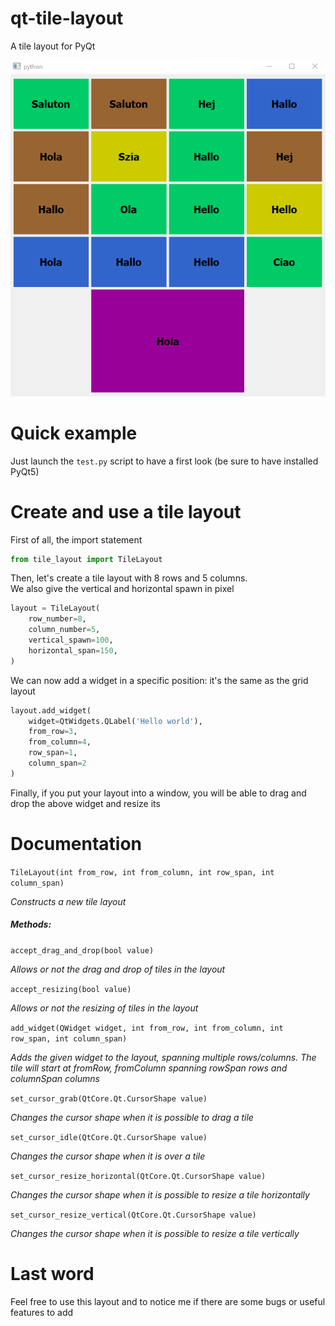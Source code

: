 # qt-tile-layout

A tile layout for PyQt

![](showoff.gif)

# Quick example

Just launch the ```test.py``` script to have a first look (be sure to have installed PyQt5)

# Create and use a tile layout

First of all, the import statement

```python
from tile_layout import TileLayout
```

Then, let's create a tile layout with 8 rows and 5 columns.  
We also give the vertical and horizontal spawn in pixel

```python
layout = TileLayout(
    row_number=8,
    column_number=5,
    vertical_spawn=100,
    horizontal_span=150,
)
```

We can now add a widget in a specific position: it's the same as the grid layout

```python
layout.add_widget(
    widget=QtWidgets.QLabel('Hello world'),
    from_row=3,
    from_column=4,
    row_span=1,
    column_span=2
)
```

Finally, if you put your layout into a window, you will be able to drag and drop the above widget and resize its  

# Documentation

```TileLayout(int from_row, int from_column, int row_span, int column_span)```

_Constructs a new tile layout_

##### Methods:

```accept_drag_and_drop(bool value)```

_Allows or not the drag and drop of tiles in the layout_

```accept_resizing(bool value)```

_Allows or not the resizing of tiles in the layout_

```add_widget(QWidget widget, int from_row, int from_column, int row_span, int column_span)```

_Adds the given widget to the layout, spanning multiple rows/columns. The tile will start at fromRow, fromColumn spanning rowSpan rows and columnSpan columns_

```set_cursor_grab(QtCore.Qt.CursorShape value)```

_Changes the cursor shape when it is possible to drag a tile_

```set_cursor_idle(QtCore.Qt.CursorShape value)```

_Changes the cursor shape when it is over a tile_

```set_cursor_resize_horizontal(QtCore.Qt.CursorShape value)```

_Changes the cursor shape when it is possible to resize a tile horizontally_

```set_cursor_resize_vertical(QtCore.Qt.CursorShape value)```

_Changes the cursor shape when it is possible to resize a tile vertically_  

# Last word

Feel free to use this layout and to notice me if there are some bugs or useful features to add